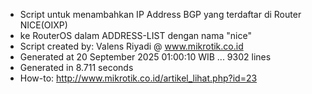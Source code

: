 - Script untuk menambahkan IP Address BGP yang terdaftar di Router NICE(OIXP)
- ke RouterOS dalam ADDRESS-LIST dengan nama "nice"
- Script created by: Valens Riyadi @ www.mikrotik.co.id
- Generated at 20 September 2025 01:00:10 WIB ... 9302 lines
- Generated in 8.711 seconds
- How-to: http://www.mikrotik.co.id/artikel_lihat.php?id=23
